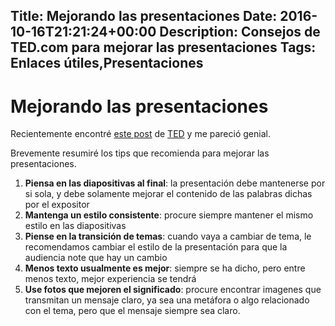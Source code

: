 Title: Mejorando las presentaciones
Date: 2016-10-16T21:21:24+00:00
Description: Consejos de TED.com para mejorar las presentaciones
Tags: Enlaces útiles,Presentaciones
---
# Mejorando las presentaciones

Recientemente encontré [este post](http://blog.ted.com/10-tips-for-better-slide-decks/) de [TED](http://ted.com) y me pareció genial. 

Brevemente resumiré los tips que recomienda para mejorar las presentaciones.

1. **Piensa en las diapositivas al final**: la presentación debe mantenerse por si sola, y debe solamente mejorar el contenido de las palabras dichas por el expositor
1. **Mantenga un estilo consistente**: procure siempre mantener el mismo estilo en las diapositivas
1. **Piense en la transición de temas**: cuando vaya a cambiar de tema, le recomendamos cambiar el estilo de la presentación para que la audiencia note que hay un cambio
1. **Menos texto usualmente es mejor**: siempre se ha dicho, pero entre menos texto, mejor experiencia se tendrá
1. **Use fotos que mejoren el significado**: procure encontrar imagenes que transmitan un mensaje claro, ya sea una metáfora o algo relacionado con el tema, pero que el mensaje siempre sea claro.

